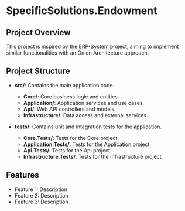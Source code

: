 # SpecificSolutions.Endowment

## Project Overview
This project is inspired by the ERP-System project, aiming to implement similar functionalities with an Onion Architecture approach.

## Project Structure
- **src/**: Contains the main application code.
  - **Core/**: Core business logic and entities.
  - **Application/**: Application services and use cases.
  - **Api/**: Web API controllers and models.
  - **Infrastructure/**: Data access and external services.
  
- **tests/**: Contains unit and integration tests for the application.
  - **Core.Tests/**: Tests for the Core project.
  - **Application.Tests/**: Tests for the Application project.
  - **Api.Tests/**: Tests for the Api project.
  - **Infrastructure.Tests/**: Tests for the Infrastructure project.

## Features
- Feature 1: Description
- Feature 2: Description
- Feature 3: Description